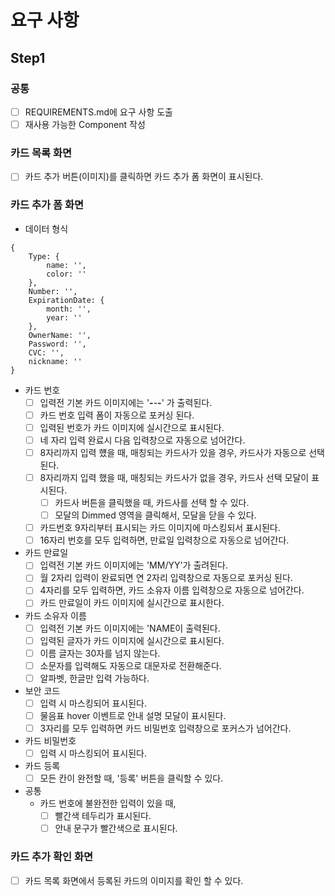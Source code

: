 # 요구 사항

## Step1

### 공통

- [ ] REQUIREMENTS.md에 요구 사항 도출
- [ ] 재사용 가능한 Component 작성

### 카드 목록 화면

- [ ] 카드 추가 버튼(이미지)를 클릭하면 카드 추가 폼 화면이 표시된다.

### 카드 추가 폼 화면

- 데이터 형식

```
{
    Type: {
        name: '',
        color: ''
    },
    Number: '',
    ExpirationDate: {
        month: '',
        year: ''
    },
    OwnerName: '',
    Password: '',
    CVC: '',
    nickname: ''
}
```

- 카드 번호
  - [ ] 입력전 기본 카드 이미지에는 '____-____-____-____' 가 출력된다.
  - [ ] 카드 번호 입력 폼이 자동으로 포커싱 된다.
  - [ ] 입력된 번호가 카드 이미지에 실시간으로 표시된다.
  - [ ] 네 자리 입력 완료시 다음 입력창으로 자동으로 넘어간다.
  - [ ] 8자리까지 입력 헀을 때, 매칭되는 카드사가 있을 경우, 카드사가 자동으로 선택된다.
  - [ ] 8자리까지 입력 했을 때, 매칭되는 카드사가 없을 경우, 카드사 선택 모달이 표시된다.
    - [ ] 카드사 버튼을 클릭했을 때, 카드사를 선택 할 수 있다.
    - [ ] 모달의 Dimmed 영역을 클릭해서, 모달을 닫을 수 있다.
  - [ ] 카드번호 9자리부터 표시되는 카드 이미지에 마스킹되서 표시된다.
  - [ ] 16자리 번호를 모두 입력하면, 만료일 입력창으로 자동으로 넘어간다.
- 카드 만료일
  - [ ] 입력전 기본 카드 이미지에는 'MM/YY'가 출려된다.
  - [ ] 월 2자리 입력이 완료되면 연 2자리 입력창으로 자동으로 포커싱 된다.
  - [ ] 4자리를 모두 입력하면, 카드 소유자 이름 입력창으로 자동으로 넘어간다.
  - [ ] 카드 만료일이 카드 이미지에 실시간으로 표시한다.
- 카드 소유자 이름
  - [ ] 입력전 기본 카드 이미지에는 'NAME이 출력된다.
  - [ ] 입력된 글자가 카드 이미지에 실시간으로 표시된다.
  - [ ] 이름 글자는 30자를 넘지 않는다.
  - [ ] 소문자를 입력해도 자동으로 대문자로 전환해준다.
  - [ ] 알파벳, 한글만 입력 가능하다.
- 보안 코드
  - [ ] 입력 시 마스킹되어 표시된다.
  - [ ] 물음표 hover 이벤트로 안내 설명 모달이 표시된다.
  - [ ] 3자리를 모두 입력하면 카드 비밀번호 입력창으로 포커스가 넘어간다.
- 카드 비밀번호
  - [ ] 입력 시 마스킹되어 표시된다.
- 카드 등록
  - [ ] 모든 칸이 완전할 때, '등록' 버튼을 클릭할 수 있다.
- 공통
  - 카드 번호에 불완전한 입력이 있을 때, 
    - [ ] 빨간색 테두리가 표시된다.
    - [ ] 안내 문구가 빨간색으로 표시된다.
 
### 카드 추가 확인 화면

- [ ] 카드 목록 화면에서 등록된 카드의 이미지를 확인 할 수 있다.
